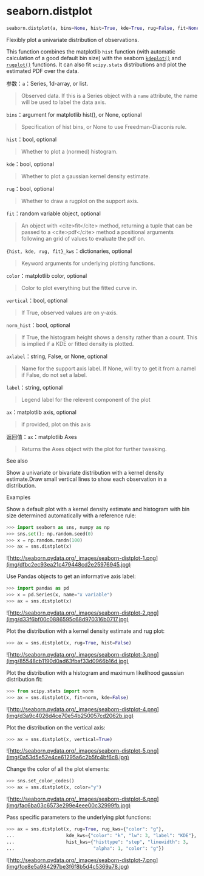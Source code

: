 # seaborn.distplot

```py
seaborn.distplot(a, bins=None, hist=True, kde=True, rug=False, fit=None, hist_kws=None, kde_kws=None, rug_kws=None, fit_kws=None, color=None, vertical=False, norm_hist=False, axlabel=None, label=None, ax=None)
```

Flexibly plot a univariate distribution of observations.

This function combines the matplotlib `hist` function (with automatic calculation of a good default bin size) with the seaborn [`kdeplot()`](seaborn.kdeplot.html#seaborn.kdeplot "seaborn.kdeplot") and [`rugplot()`](seaborn.rugplot.html#seaborn.rugplot "seaborn.rugplot") functions. It can also fit `scipy.stats` distributions and plot the estimated PDF over the data.

参数：`a`：Series, 1d-array, or list.

> Observed data. If this is a Series object with a `name` attribute, the name will be used to label the data axis.

`bins`：argument for matplotlib hist(), or None, optional

> Specification of hist bins, or None to use Freedman-Diaconis rule.

`hist`：bool, optional

> Whether to plot a (normed) histogram.

`kde`：bool, optional

> Whether to plot a gaussian kernel density estimate.

`rug`：bool, optional

> Whether to draw a rugplot on the support axis.

`fit`：random variable object, optional

> An object with &lt;cite&gt;fit&lt;/cite&gt; method, returning a tuple that can be passed to a &lt;cite&gt;pdf&lt;/cite&gt; method a positional arguments following an grid of values to evaluate the pdf on.

`{hist, kde, rug, fit}_kws`：dictionaries, optional

> Keyword arguments for underlying plotting functions.

`color`：matplotlib color, optional

> Color to plot everything but the fitted curve in.

`vertical`：bool, optional

> If True, observed values are on y-axis.

`norm_hist`：bool, optional

> If True, the histogram height shows a density rather than a count. This is implied if a KDE or fitted density is plotted.

`axlabel`：string, False, or None, optional

> Name for the support axis label. If None, will try to get it from a.namel if False, do not set a label.

`label`：string, optional

> Legend label for the relevent component of the plot

`ax`：matplotlib axis, optional

> if provided, plot on this axis


返回值：`ax`：matplotlib Axes

> Returns the Axes object with the plot for further tweaking.



See also

Show a univariate or bivariate distribution with a kernel density estimate.Draw small vertical lines to show each observation in a distribution.

Examples

Show a default plot with a kernel density estimate and histogram with bin size determined automatically with a reference rule:

```py
>>> import seaborn as sns, numpy as np
>>> sns.set(); np.random.seed(0)
>>> x = np.random.randn(100)
>>> ax = sns.distplot(x)

```

![http://seaborn.pydata.org/_images/seaborn-distplot-1.png](img/dfbc2ec93ea21c479448cd2e25976945.jpg)

Use Pandas objects to get an informative axis label:

```py
>>> import pandas as pd
>>> x = pd.Series(x, name="x variable")
>>> ax = sns.distplot(x)

```

![http://seaborn.pydata.org/_images/seaborn-distplot-2.png](img/d33f6bf00c0886595c68d970316b0717.jpg)

Plot the distribution with a kernel density estimate and rug plot:

```py
>>> ax = sns.distplot(x, rug=True, hist=False)

```

![http://seaborn.pydata.org/_images/seaborn-distplot-3.png](img/85548cb1190d0ad63fbaf33d0966b16d.jpg)

Plot the distribution with a histogram and maximum likelihood gaussian distribution fit:

```py
>>> from scipy.stats import norm
>>> ax = sns.distplot(x, fit=norm, kde=False)

```

![http://seaborn.pydata.org/_images/seaborn-distplot-4.png](img/d3a9c4026d4ce70e54b250057cd2062b.jpg)

Plot the distribution on the vertical axis:

```py
>>> ax = sns.distplot(x, vertical=True)

```

![http://seaborn.pydata.org/_images/seaborn-distplot-5.png](img/0a53d5e52e4ce61295a6c2b5fc4bf6c8.jpg)

Change the color of all the plot elements:

```py
>>> sns.set_color_codes()
>>> ax = sns.distplot(x, color="y")

```

![http://seaborn.pydata.org/_images/seaborn-distplot-6.png](img/fac6ba03c6573e299e4eee00c32999fb.jpg)

Pass specific parameters to the underlying plot functions:

```py
>>> ax = sns.distplot(x, rug=True, rug_kws={"color": "g"},
...                   kde_kws={"color": "k", "lw": 3, "label": "KDE"},
...                   hist_kws={"histtype": "step", "linewidth": 3,
...                             "alpha": 1, "color": "g"})

```

![http://seaborn.pydata.org/_images/seaborn-distplot-7.png](img/fce8e5a984297be3f6f8b5d4c5369a78.jpg)